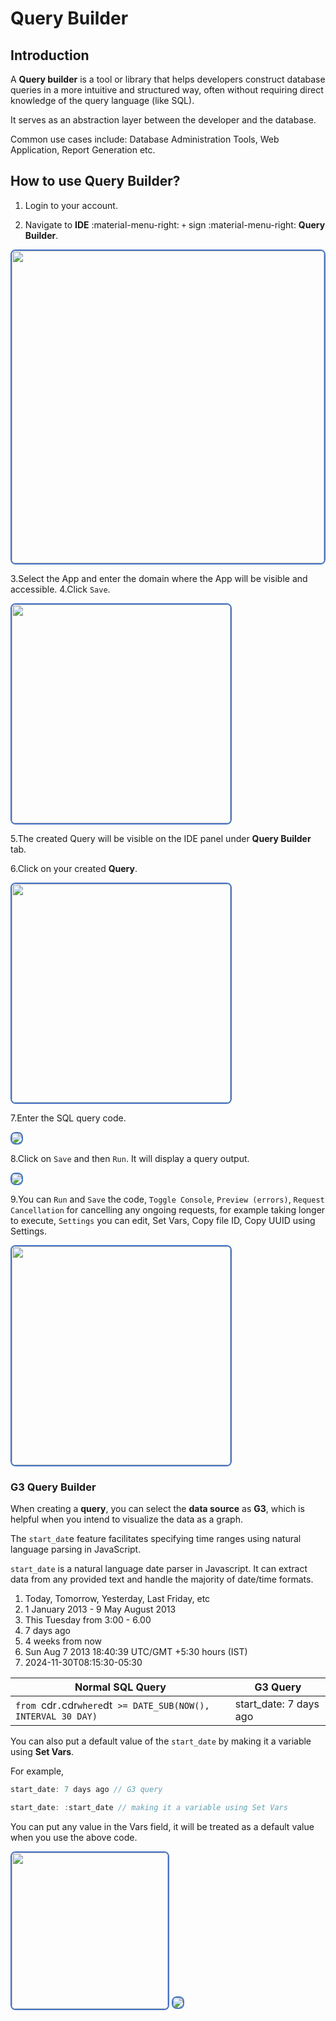 # Query Builder

## Introduction

A **Query builder** is a tool or library that helps developers construct database queries in a more intuitive and structured way, often without requiring direct knowledge of the query language (like SQL).

It serves as an abstraction layer between the developer and the database.

Common use cases include: Database Administration Tools, Web Application, Report Generation etc.

## How to use Query Builder?

1. Login to your account.

2. Navigate to **IDE** :material-menu-right: `+` sign :material-menu-right: **Query Builder**.

<img src= "/apps/img/query1.png" width ="500" style="border: 2px solid #4472C4; border-radius: 8px;">

3.Select the App and enter the domain where the App will be visible and accessible.
4.Click `Save`.

<img src= "/apps/img/query21.png" width="350" style="border: 2px solid #4472C4; border-radius: 8px;">

5.The created Query will be visible on the IDE panel under **Query Builder** tab.

6.Click on your created **Query**.

<img src= "/apps/img/query3.png" width="350" style="border: 2px solid #4472C4; border-radius: 8px;">

7.Enter the SQL query code.

<img src= "/apps/img/query4.png" style="border: 2px solid #4472C4; border-radius: 8px;">

8.Click on `Save` and then `Run`. It will display a query output.

<img src= "/apps/img/query5.png" style="border: 2px solid #4472C4; border-radius: 8px;">

9.You can `Run` and `Save` the code, `Toggle Console`, `Preview (errors)`, `Request Cancellation` for cancelling any ongoing requests, for example taking longer to execute, `Settings` you can edit, Set Vars, Copy file ID, Copy UUID using Settings.

<img src= "/apps/img/sc.png" width= "350" style="border: 2px solid #4472C4; border-radius: 8px;">

### G3 Query Builder

When creating a **query**, you can select the **data source** as **G3**, which is helpful when you intend to visualize the data as a graph.

The `start_dat`e feature facilitates specifying time ranges using natural language parsing in JavaScript.

`start_date` is a natural language date parser in Javascript. It can extract data from any provided text and handle the majority of date/time formats.

1. Today, Tomorrow, Yesterday, Last Friday, etc
2. 1 January 2013 - 9 May August 2013
3. This Tuesday from 3:00 - 6.00
4. 7 days ago
5. 4 weeks from now
6. Sun Aug 7 2013 18:40:39 UTC/GMT +5:30 hours (IST)
7. 2024-11-30T08:15:30-05:30

|Normal SQL Query|G3 Query|
|----------------|--------|
|`from `cdr`.`cdr` where `dt` >= DATE_SUB(NOW(), INTERVAL 30 DAY)`|start_date: 7 days ago|

You can also put a default value of the `start_date` by making it a variable using **Set Vars**.

For example,

```js linenums="1"
start_date: 7 days ago // G3 query
```

```js linenums="1"
start_date: :start_date // making it a variable using Set Vars
```

You can put any value in the Vars field, it will be treated as a default value when you use the above code.

<img src= "/apps/img/g31.png" width="250" style="border: 2px solid #4472C4; border-radius: 8px;">

<img src= "/apps/img/g32.png" style="border: 2px solid #4472C4; border-radius: 8px;">
